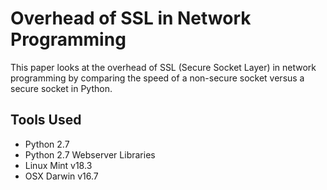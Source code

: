 <h1> Overhead of SSL in Network Programming </h1>

<p> This paper looks at the overhead of SSL (Secure Socket Layer) in network programming by comparing the speed of a non-secure socket versus a secure socket in Python.</p>


<h2> Tools Used </h2>

<ul> 
  <li> Python 2.7 </li>
  <li> Python 2.7 Webserver Libraries </li>
  <li> Linux Mint v18.3 </li>
  <li> OSX Darwin v16.7 </li>



</ul>

